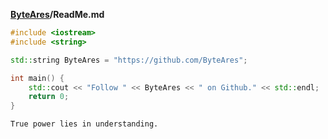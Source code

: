 **[ByteAres](https://github.com/ByteAres)/ReadMe.md**

```cpp
#include <iostream>
#include <string>

std::string ByteAres = "https://github.com/ByteAres";

int main() {
    std::cout << "Follow " << ByteAres << " on Github." << std::endl;
    return 0;
}
```

```
True power lies in understanding.
```
